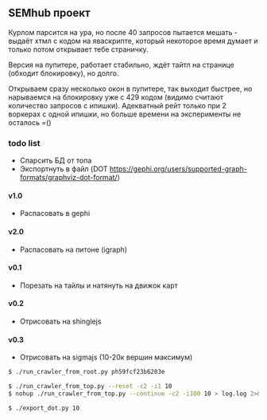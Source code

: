 SEMhub проект 
---

Курлом парсится на ура, но после 40 запросов пытается мешать - выдаёт хтмл с кодом на яваскрипте, который некоторое время думает и только потом открывает тебе страничку.

Версия на пупитере, работает стабильно, ждёт тайтл на странице (обходит блокировку), но долго.

Открываем сразу несколько окон в пупитере, так выходит быстрее, но нарываемся на блокировку уже с 429 кодом (видимо считают количество запросов с ипишки).
Адекватный рейт только при 2 воркерах с одной ипишки, но больше времени на эксперименты не осталось =()



### todo list
- Спарсить БД от топа
- Экспортнуть в файл (DOT https://gephi.org/users/supported-graph-formats/graphviz-dot-format/)

#### v1.0
- Распасовать в gephi
#### v2.0
- Распасовать на питоне (igraph)

#### v0.1
- Порезать на тайлы и натянуть на движок карт
#### v0.2
- Отрисовать на shinglejs
#### v0.3
- Отрисовать на sigmajs (10-20к вершин максимум) 



```bash
$ ./run_crawler_from_root.py ph59fcf23b6203e

$ ./run_crawler_from_top.py --reset -c2 -i1 10
$ nohup ./run_crawler_from_top.py --continue -c2 -i100 10 > log.log 2>&1 &

$ ./export_dot.py 10
```